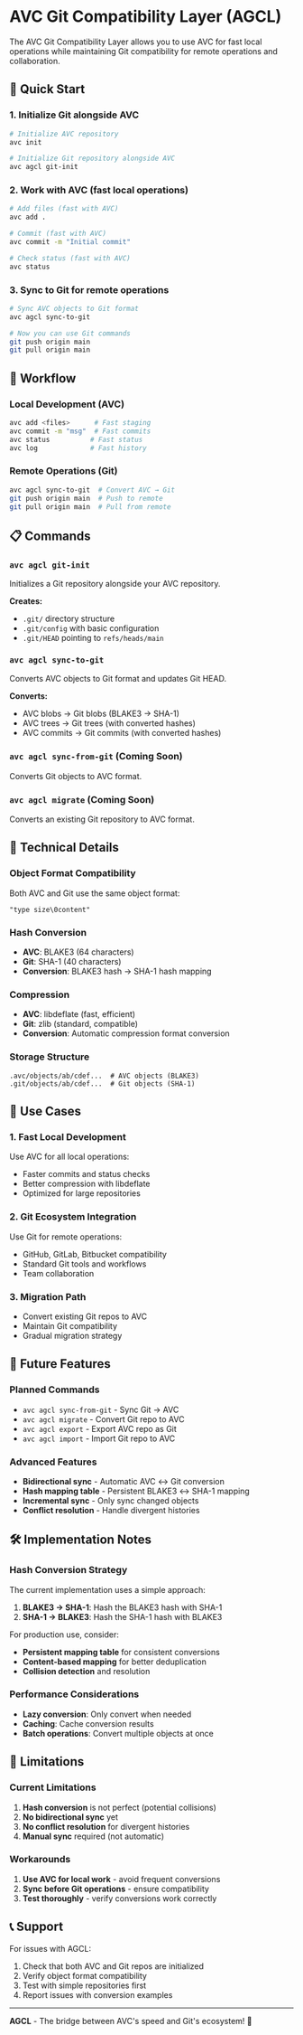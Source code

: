 # AVC Git Compatibility Layer (AGCL)

The AVC Git Compatibility Layer allows you to use AVC for fast local operations while maintaining Git compatibility for remote operations and collaboration.

## 🚀 Quick Start

### 1. Initialize Git alongside AVC
```bash
# Initialize AVC repository
avc init

# Initialize Git repository alongside AVC
avc agcl git-init
```

### 2. Work with AVC (fast local operations)
```bash
# Add files (fast with AVC)
avc add .

# Commit (fast with AVC)
avc commit -m "Initial commit"

# Check status (fast with AVC)
avc status
```

### 3. Sync to Git for remote operations
```bash
# Sync AVC objects to Git format
avc agcl sync-to-git

# Now you can use Git commands
git push origin main
git pull origin main
```

## 🔄 Workflow

### Local Development (AVC)
```bash
avc add <files>      # Fast staging
avc commit -m "msg"  # Fast commits
avc status          # Fast status
avc log             # Fast history
```

### Remote Operations (Git)
```bash
avc agcl sync-to-git  # Convert AVC → Git
git push origin main  # Push to remote
git pull origin main  # Pull from remote
```

## 📋 Commands

### `avc agcl git-init`
Initializes a Git repository alongside your AVC repository.

**Creates:**
- `.git/` directory structure
- `.git/config` with basic configuration
- `.git/HEAD` pointing to `refs/heads/main`

### `avc agcl sync-to-git`
Converts AVC objects to Git format and updates Git HEAD.

**Converts:**
- AVC blobs → Git blobs (BLAKE3 → SHA-1)
- AVC trees → Git trees (with converted hashes)
- AVC commits → Git commits (with converted hashes)

### `avc agcl sync-from-git` (Coming Soon)
Converts Git objects to AVC format.

### `avc agcl migrate` (Coming Soon)
Converts an existing Git repository to AVC format.

## 🔧 Technical Details

### Object Format Compatibility
Both AVC and Git use the same object format:
```
"type size\0content"
```

### Hash Conversion
- **AVC**: BLAKE3 (64 characters)
- **Git**: SHA-1 (40 characters)
- **Conversion**: BLAKE3 hash → SHA-1 hash mapping

### Compression
- **AVC**: libdeflate (fast, efficient)
- **Git**: zlib (standard, compatible)
- **Conversion**: Automatic compression format conversion

### Storage Structure
```
.avc/objects/ab/cdef...  # AVC objects (BLAKE3)
.git/objects/ab/cdef...  # Git objects (SHA-1)
```

## 🎯 Use Cases

### 1. **Fast Local Development**
Use AVC for all local operations:
- Faster commits and status checks
- Better compression with libdeflate
- Optimized for large repositories

### 2. **Git Ecosystem Integration**
Use Git for remote operations:
- GitHub, GitLab, Bitbucket compatibility
- Standard Git tools and workflows
- Team collaboration

### 3. **Migration Path**
- Convert existing Git repos to AVC
- Maintain Git compatibility
- Gradual migration strategy

## 🔮 Future Features

### Planned Commands
- `avc agcl sync-from-git` - Sync Git → AVC
- `avc agcl migrate` - Convert Git repo to AVC
- `avc agcl export` - Export AVC repo as Git
- `avc agcl import` - Import Git repo to AVC

### Advanced Features
- **Bidirectional sync** - Automatic AVC ↔ Git conversion
- **Hash mapping table** - Persistent BLAKE3 ↔ SHA-1 mapping
- **Incremental sync** - Only sync changed objects
- **Conflict resolution** - Handle divergent histories

## 🛠️ Implementation Notes

### Hash Conversion Strategy
The current implementation uses a simple approach:
1. **BLAKE3 → SHA-1**: Hash the BLAKE3 hash with SHA-1
2. **SHA-1 → BLAKE3**: Hash the SHA-1 hash with BLAKE3

For production use, consider:
- **Persistent mapping table** for consistent conversions
- **Content-based mapping** for better deduplication
- **Collision detection** and resolution

### Performance Considerations
- **Lazy conversion**: Only convert when needed
- **Caching**: Cache conversion results
- **Batch operations**: Convert multiple objects at once

## 🚨 Limitations

### Current Limitations
1. **Hash conversion** is not perfect (potential collisions)
2. **No bidirectional sync** yet
3. **No conflict resolution** for divergent histories
4. **Manual sync** required (not automatic)

### Workarounds
1. **Use AVC for local work** - avoid frequent conversions
2. **Sync before Git operations** - ensure compatibility
3. **Test thoroughly** - verify conversions work correctly

## 📞 Support

For issues with AGCL:
1. Check that both AVC and Git repos are initialized
2. Verify object format compatibility
3. Test with simple repositories first
4. Report issues with conversion examples

---

**AGCL** - The bridge between AVC's speed and Git's ecosystem! 🚀 